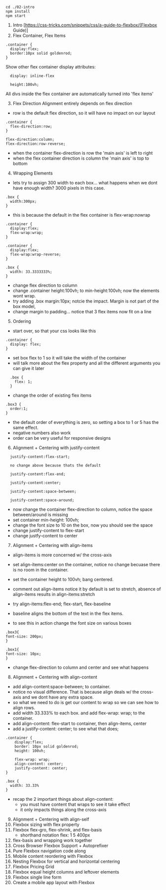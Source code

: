 ```
cd ./02-intro
npm install
npm start
```

1) Intro
[https://css-tricks.com/snippets/css/a-guide-to-flexbox/(Flexbox Guide)]
2) Flex Container, Flex Items
  ```
  .container {
    display:flex;
    border:10px solid goldenrod;
}
```

Show other flex container display attributes:

```
  display: inline-flex
```

```
  height:100vh;
```

All divs inside the flex container are automatically turned into 'flex items'

3) Flex Direction
  Alignment entirely depends on flex direction

  - row is the default flex direction, so it will have no impact on our layout
  ```
  .container {
    flex-direction:row;
  }

  flex-direction:column;
  flex-direction:row-reverse;
  ```

  - when the container flex-direction is row the 'main axis' is left to right
  - when the flex container direction is column the 'main axis' is top to bottom

4) Wrapping Elements
  
  - lets try to assign 300 width to each box... what happens when we dont have enough width?  3000 pixels in this case.
  ```
  .box {
    width:300px;    
  }
  ```

- this is because the default in the flex container is flex-wrap:nowrap
```
.container {
  display:flex;
  flex-wrap:wrap;
}

.container {
  display:flex;
  flex-wrap:wrap-reverse;
}

.box {
  width: 33.3333333%;
}

```

- change flex direction to column
- change .container height:100vh; to min-height:100vh;  now the elements wont wrap.
- try adding .box margin:10px; notcie the impact.  Margin is not part of the box model,
- change margin to padding... notice that 3 flex items now fit on a line


5) Ordering
  - start over, so that your css looks like this

  ```
  .container {
    display: flex;
  }
```
- set box flex to 1 so it will take the width of the container
- will talk more about the flex property and all the different arguments you can give it later
```
  .box {
    flex: 1;
  }
```

- change the order of existing flex items
```
.box3 {
  order:1;
}
```

- the default order of everything is zero, so setting a box to 1 or 5 has the same effect.
- negative numbers also work
- order can be very useful for responsive designs


6) Alignment + Centering with justify-content

```
  justify-content:flex-start;

  no change above because thats the default

  justify-content:flex-end;

  justify-content:center;

  justify-content:space-between;

  justify-content:space-around;

```

- now change the container flex-direction to column, notice the space between/around is missing
- set container min-height: 100vh;
- change the font size to 10 on the box, now you should see the space
- change justify-content to flex-start 
- change justfy-content to center

7) Alignment + Centering with align-items
  - align-items is more concerned w/ the cross-axis

  - set align-items:center on the container, notice no change becuase there is no room in the container.
  - set the container height to 100vh; bang centered.
  - comment out align-items notice it by default is set to stretch, absence of align-items results in align-items:stretch
  - try align-items:flex-end; flex-start, flex-baseline
  - baseline aligns the bottom of the text in the flex items.
  - to see this in action change the font size on various boxes
  ```
  .box3{
  font-size: 200px;
}

.box1{
  font-size: 10px;
}
```
- change flex-direction to column and center and see what happens

8) Alignment + Centering with align-content
- add align-content:space-between; to container.
- notice no visual difference.  That is because align deals w/ the cross-axis and we dont have any extra space.
- so what we need to do is get our content to wrap so we can see how to align rows.
- add width 33.333% to each box. and add flex-wrap: wrap; to the container.
- add align-content: flex-start to container, then align-items, center
- add a justify-content: center; to see what that does;
```
.container {
    display:flex; 
    border: 10px solid goldenrod;
    height: 100vh;

    flex-wrap: wrap;
    align-content: center;
    justify-content: center;
}

.box {
  width: 33.33%
}
```

- recap the 2 important things about align-content:
  - you must have content that wraps to see it take effect
  - it only impacts things along the cross-axis

9) Alignment + Centering with align-self
10) Flexbox sizing with flex property
11) Flexbox flex-gro, flex-shrink, and flex-basis
     - shorthand notation
     flex: 1 5 400px
12) flex-basis and wrapping work together
13) Cross Browser Flexbox Support + Autoprefixer
14) Pure Flexbox navigation code along
15) Mobile content reordering with Flexbox
16) Nesting Flexbox for vertical and horizontal centering
17) Flexbox Pricing Grid
18) Flexbox equal height columns and leftover elements
19) Flexbox single line form
20) Create a mobile app layout with Flexbox